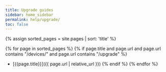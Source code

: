 ```yaml
---
title: Upgrade guides
sidebar: home_sidebar
permalink: help/upgrade/
toc: false
---
```


{% assign sorted_pages = site.pages | sort: 'title' %}

{% for page in sorted_pages %}
{% if page.title and page.url and page.url contains "/devices/" and page.url contains "/upgrade" %}
- [{{page.title}}]({{ page.url | relative_url }})
{% endif %}
{% endfor %}
